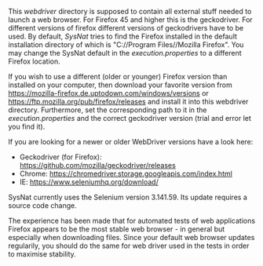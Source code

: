 This *webdriver* directory is supposed to contain all external stuff needed to launch a web browser. For Firefox 45 and higher this is the geckodriver. For different versions of firefox different versions of geckodrivers have to be used. By default, *SysNat* tries to find the Firefox installed in the default installation directory of which is "C://Program Files//Mozilla Firefox". You may change the SysNat default in the *execution.properties* to a different Firefox location.

If you wish to use a different (older or younger) Firefox version than installed on your computer, then download your favorite version from https://mozilla-firefox.de.uptodown.com/windows/versions or https://ftp.mozilla.org/pub/firefox/releases and install it into this webdriver directory. Furthermore, set the corresponding path to it in the *execution.properties* and the correct geckodriver version (trial and error let you find it).

If you are looking for a newer or older WebDriver versions have a look here: 
- Geckodriver (for Firefox):  https://github.com/mozilla/geckodriver/releases
- Chrome: https://chromedriver.storage.googleapis.com/index.html
- IE: https://www.seleniumhq.org/download/

SysNat currently uses the Selenium version 3.141.59. Its update requires a source code change.

The experience has been made that for automated tests of web applications Firefox appears to be the most stable web browser - in general but especially when downloading files. Since your default web browser updates regularily, you should do the same for web driver used in the tests in order to maximise stability.